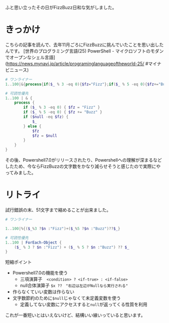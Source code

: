 <!--
title:   Powershell7.0で最短FizzBuzzに挑む
tags:    PowerShell
id:      49d175a495c5c43a15b9
private: false
-->
ふと思い立ったその日がFizzBuzz日和な気がしました。

# きっかけ

こちらの記事を読んで、去年11月ごろにFizzBuzzに挑んでいたことを思い出したんです。
[世界のプログラミング言語(25) PowerShell - マイクロソフトのモダンでオープンなシェル言語](https://news.mynavi.jp/article/programinglanguageoftheworld-25/ #マイナビニュース)

```Powershell
# ワンライナー
1..100|&{process{if($_ % 3 -eq 0){$fz="Fizz"};if($_ % 5 -eq 0){$fz+="Buzz"};if($null -eq $fz){$_}else{$fz;$fz=$null};}}

# 可読性優先
1..100 | & {
    process {
        if ($_ % 3 -eq 0) { $fz = "Fizz" }
        if ($_ % 5 -eq 0) { $fz += "Buzz" }
        if ($null -eq $fz) {
            $_
        } else {
            $fz
            $fz = $null
        }
    }
}
```

その後、Powershell7.0がリリースされたり、Powershellへの理解が深まるなどしたため、今ならFizzBuzzの文字数をかなり減らせそうと感じたので実際にやってみました。

# リトライ

試行錯誤の末、51文字まで縮めることが出来ました。

```powershell
# ワンライナー

1..100|%{($_%3 ?$n :"Fizz")+($_%5 ?$n :"Buzz")??$_}

# 可読性優先
1..100 | ForEach-Object {
    ($_ % 3 ? $n :"Fizz") + ($_ % 5 ? $n :"Buzz") ?? $_
}
```

短縮ポイント
- Powershell7.0の機能を使う
    - 三項演算子　`<condition> ? <if-true> : <if-false>`
    - null合体演算子 `$x ??　"右辺は左辺がNullなら実行される"`
- 作らなくていい変数は作らない
- 文字数節約のために`$null`じゃなくて未定義変数を使う
   - 定義してない変数にアクセスすると`null`が返ってくる性質を利用

これが一番短いとはいえないけど、結構いい線いっていると思います。